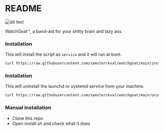 # README #

![alt text](https://i.imgur.com/yBxMPT3.png "Retarded goat")

WatchGoat&trade;, a band-aid for your shitty brain and lazy ass.

### Installation ###
This will install the script as `service` and it will run at boot.

```bash
curl https://raw.githubusercontent.com/samsterckval/watchgoat/main/install.sh -o install.sh && bash install.sh
```

### Installation ###
This will uninstall the launchd or systemd service from your machine.

```bash
curl https://raw.githubusercontent.com/samsterckval/watchgoat/main/uninstall.sh | bash
```

### Manual installation ###
* Clone this repo
* Open install.sh and check what it does

